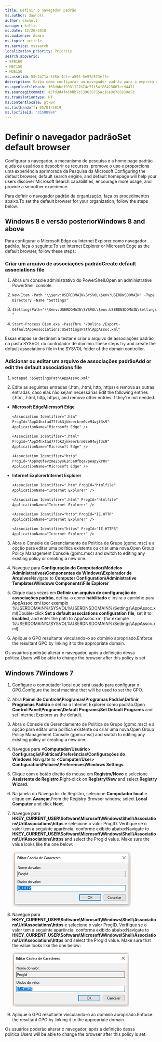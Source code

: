 ```yaml
---
title: Definir o navegador padrão
ms.author: dawholl
author: dawholl
manager: kellis
ms.date: 12/20/2018
ms.audience: Admin
ms.topic: article
ms.service: mssearch
localization_priority: Priority
search.appverid:
- BFB160
- MET150
- MOE150
ms.assetid: 53e2b71a-348b-4dfe-a504-6e97d573effe
description: Saiba como configurar um navegador padrão para a empresa com a Pesquisa da Microsoft.
ms.openlocfilehash: 160dbbef9981127b74c51f54f86428667ecd4471
ms.sourcegitcommit: a5fd9d4f46bbb7c539630735ac16e0c786939e5d
ms.translationtype: HT
ms.contentlocale: pt-BR
ms.lasthandoff: 05/01/2019
ms.locfileid: "33508984"
---
```

# <a name="set-default-browser"></a><span data-ttu-id="d4340-103">Definir o navegador padrão</span><span class="sxs-lookup"><span data-stu-id="d4340-103">Set default browser</span></span>

<span data-ttu-id="d4340-104">Configurar o navegador, o mecanismo de pesquisa e a home page padrão ajuda os usuários a descobrir os recursos, promove o uso e proporciona uma experiência aprimorada da Pesquisa da Microsoft.</span><span class="sxs-lookup"><span data-stu-id="d4340-104">Configuring the default browser, default search engine, and default homepage will help your users discover Microsoft Search capabilities, encourage more usage, and provide a smoother experience.</span></span>
  
<span data-ttu-id="d4340-105">Para definir o navegador padrão da organização, faça os procedimentos abaixo.</span><span class="sxs-lookup"><span data-stu-id="d4340-105">To set the default browser for your organization, follow the steps below.</span></span>
  
## <a name="windows-8-and-above"></a><span data-ttu-id="d4340-106">Windows 8 e versão posterior</span><span class="sxs-lookup"><span data-stu-id="d4340-106">Windows 8 and above</span></span>

<span data-ttu-id="d4340-107">Para configurar o Microsoft Edge ou Internet Explorer como navegador padrão, faça o seguinte:</span><span class="sxs-lookup"><span data-stu-id="d4340-107">To set Internet Explorer or Microsoft Edge as the default browser, follow these steps:</span></span>
  
### <a name="create-default-associations-file"></a><span data-ttu-id="d4340-108">Criar um arquivo de associações padrão</span><span class="sxs-lookup"><span data-stu-id="d4340-108">Create default associations file</span></span>

1. <span data-ttu-id="d4340-109">Abra um console administrativo do PowerShell.</span><span class="sxs-lookup"><span data-stu-id="d4340-109">Open an administrative PowerShell console.</span></span>
    
2.  `New-Item -Path "\\$env:USERDOMAIN\SYSVOL\$env:USERDNSDOMAIN" -Type Directory -Name "Settings"`
    
3.  `$SettingsPath="\\$env:USERDOMAIN\SYSVOL\$env:USERDNSDOMAIN\Settings"`
    
4.  `Start-Process Dism.exe -PassThru "/Online /Export-DefaultAppAssociations:$SettingsPath\AppAssoc.xml"`
    
<span data-ttu-id="d4340-110">Essas etapas se destinam a testar e criar o arquivo de associações padrão na pasta SYSVOL do controlador de domínio.</span><span class="sxs-lookup"><span data-stu-id="d4340-110">These steps try and create the default associations file in the SYSVOL folder of the domain controller.</span></span>
  
### <a name="add-or-edit-the-default-associations-file"></a><span data-ttu-id="d4340-111">Adicionar ou editar um arquivo de associações padrão</span><span class="sxs-lookup"><span data-stu-id="d4340-111">Add or edit the default associations file</span></span>

1. `Notepad "$SettingsPath\AppAssoc.xml"`
    
2. <span data-ttu-id="d4340-112">Edite as seguintes entradas (.htm, .html, http, https) e remova as outras entradas, caso elas não sejam necessárias.</span><span class="sxs-lookup"><span data-stu-id="d4340-112">Edit the following entries (.htm, .html, http, https), and remove other entries if they're not needed.</span></span>
    
  - <span data-ttu-id="d4340-113">**Microsoft Edge**</span><span class="sxs-lookup"><span data-stu-id="d4340-113">**Microsoft Edge**</span></span>
    
     `<Association Identifier=".htm" ProgId="AppX4hxtad77fbk3jkkeerkrm0ze94wjf3s9" ApplicationName="Microsoft Edge" />`
  
     `<Association Identifier=".html" ProgId="AppX4hxtad77fbk3jkkeerkrm0ze94wjf3s9" ApplicationName="Microsoft Edge" />`
  
     `<Association Identifier="http" ProgId="AppXq0fevzme2pys62n3e0fbqa7peapykr8v" ApplicationName="Microsoft Edge" />`
    
  - <span data-ttu-id="d4340-114">**Internet Explorer**</span><span class="sxs-lookup"><span data-stu-id="d4340-114">**Internet Explorer**</span></span>
    
     `<Association Identifier=".htm" ProgId="htmlfile" ApplicationName="Internet Explorer" />`
  
     `<Association Identifier=".html" ProgId="htmlfile" ApplicationName="Internet Explorer" />`
  
     `<Association Identifier="http" ProgId="IE.HTTP" ApplicationName="Internet Explorer" />`
  
     `<Association Identifier="https" ProgId="IE.HTTPS" ApplicationName="Internet Explorer" />`
    
3. <span data-ttu-id="d4340-115">Abra o Console de Gerenciamento de Política de Grupo (gpmc.msc) e a opção para editar uma política existente ou criar uma nova.</span><span class="sxs-lookup"><span data-stu-id="d4340-115">Open Group Policy Management Console (gpmc.msc) and switch to editing any existing policy or creating a new one.</span></span>
    
1. <span data-ttu-id="d4340-116">Navegue para **Configuração do Computador\Modelos Administrativos\Componentes do Windows\Explorador de Arquivos**</span><span class="sxs-lookup"><span data-stu-id="d4340-116">Navigate to **Computer Configuration\Administrative Templates\Windows Components\File Explorer**</span></span>
    
2. <span data-ttu-id="d4340-117">Clique duas vezes em **Definir um arquivo de configuração de associações padrão**, defina-o como **habilitado** e insira o caminho para AppAssoc.xml (por exemplo %USERDOMAIN%\SYSVOL\%USERDNSDOMAIN%\Settings\AppAssoc.xml)</span><span class="sxs-lookup"><span data-stu-id="d4340-117">Double-click **Set a default associations configuration file**, set it to **Enabled**, and enter the path to AppAssoc.xml (for example %USERDOMAIN%\SYSVOL\%USERDNSDOMAIN%\Settings\AppAssoc.xml)</span></span>
    
4. <span data-ttu-id="d4340-118">Aplique o GPO resultante vinculando-o ao domínio apropriado.</span><span class="sxs-lookup"><span data-stu-id="d4340-118">Enforce the resultant GPO by linking it to the appropriate domain.</span></span>
    
<span data-ttu-id="d4340-119">Os usuários poderão alterar o navegador, após a definição dessa política.</span><span class="sxs-lookup"><span data-stu-id="d4340-119">Users will be able to change the browser after this policy is set.</span></span>
  
## <a name="windows-7"></a><span data-ttu-id="d4340-120">Windows 7</span><span class="sxs-lookup"><span data-stu-id="d4340-120">Windows 7</span></span>

1. <span data-ttu-id="d4340-121">Configure o computador local que será usado para configurar o GPO.</span><span class="sxs-lookup"><span data-stu-id="d4340-121">Configure the local machine that will be used to set the GPO.</span></span>
    
1. <span data-ttu-id="d4340-122">Abra **Painel de Controle\Programas\Programas Padrão\Definir Programas Padrão** e defina o Internet Explorer como padrão.</span><span class="sxs-lookup"><span data-stu-id="d4340-122">Open **Control Panel\Programs\Default Programs\Set Default Programs** and set Internet Explorer as the default.</span></span> 
    
2. <span data-ttu-id="d4340-123">Abra o Console de Gerenciamento de Política de Grupo (gpmc.msc) e a opção para editar uma política existente ou criar uma nova.</span><span class="sxs-lookup"><span data-stu-id="d4340-123">Open Group Policy Management Console (gpmc.msc) and switch to editing any existing policy or creating a new one.</span></span>
    
1. <span data-ttu-id="d4340-124">Navegue para **\<Computador/Usuário\> Configuração\Políticas\Preferências\Configurações do Windows**.</span><span class="sxs-lookup"><span data-stu-id="d4340-124">Navigate to **\<Computer/User\> Configuration\Policies\Preferences\Windows Settings**.</span></span>
    
2. <span data-ttu-id="d4340-125">Clique com o botão direito do mouse em **Registro/Novo** e selecione **Assistente do Registro**.</span><span class="sxs-lookup"><span data-stu-id="d4340-125">Right-click on **Registry\New** and select **Registry Wizard**.</span></span>
    
3. <span data-ttu-id="d4340-126">Na janela do Navegador do Registro, selecione **Computador local** e clique em **Avançar**.</span><span class="sxs-lookup"><span data-stu-id="d4340-126">From the Registry Browser window, select **Local Computer** and click **Next**.</span></span>
    
4. <span data-ttu-id="d4340-p101">Navegue para **HKEY_CURRENT_USER\Software\Microsoft\Windows\Shell\Associations\UrlAssociations\https** e selecione o valor ProgID. Verifique se o valor tem a seguinte aparência, conforme exibido abaixo:</span><span class="sxs-lookup"><span data-stu-id="d4340-p101">Navigate to **HKEY_CURRENT_USER\Software\Microsoft\Windows\Shell\Associations\UrlAssociations\https** and select the ProgId value. Make sure the value looks like the one below:</span></span> 
    
    ![Selecione o valor ProgID em Editar Cadeia de Caracteres](media/f6173dcc-b898-4967-8c40-4b0fe411a92b.png)
  
5. <span data-ttu-id="d4340-p102">Navegue para **HKEY_CURRENT_USER\Software\Microsoft\Windows\Shell\Associations\UrlAssociations\https** e selecione o valor ProgID. Verifique se o valor tem a seguinte aparência, conforme exibido abaixo:</span><span class="sxs-lookup"><span data-stu-id="d4340-p102">Navigate to **HKEY_CURRENT_USER\Software\Microsoft\Windows\Shell\Associations\UrlAssociations\https** and select the ProgId value. Make sure that the value looks like the one below:</span></span> 
    
    ![Selecione a ProgID para HTTPS em Editar Cadeia de Caracteres](media/3519e13b-4fe7-4d15-946c-82fd50fc49bb.png)
  
3. <span data-ttu-id="d4340-133">Aplique o GPO resultante vinculando-o ao domínio apropriado.</span><span class="sxs-lookup"><span data-stu-id="d4340-133">Enforce the resultant GPO by linking it to the appropriate domain.</span></span>
    
<span data-ttu-id="d4340-134">Os usuários poderão alterar o navegador, após a definição dessa política.</span><span class="sxs-lookup"><span data-stu-id="d4340-134">Users will be able to change the browser after this policy is set.</span></span>